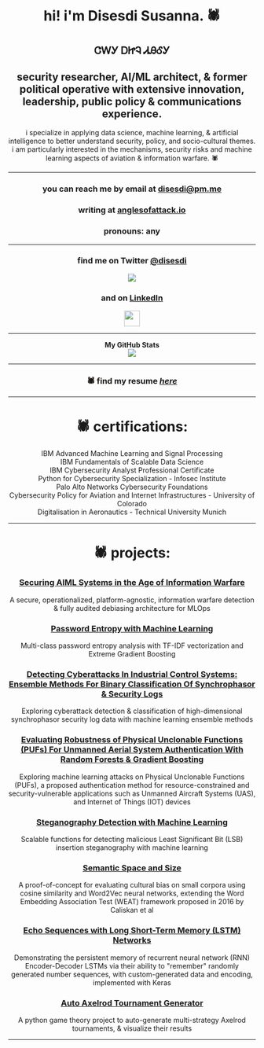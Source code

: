 # <div align="center">hi! i'm Disesdi Susanna. 🕷</div>

## <div align="center">ᏣᎳᎩ ᎠᏥᎸ ᏗᎯᎴᎩ</div>


## <div align="center">security researcher, AI/ML architect, & former political operative with extensive innovation, leadership, public policy & communications experience.</div>


<div align="center">i specialize in applying data science, machine learning, & artificial intelligence to better understand security, policy, and  socio-cultural themes. i am particularly interested in the mechanisms, security risks and machine learning aspects of aviation & information warfare. 🕷</div> 

-------

### <div align="center">you can reach me by email at disesdi@pm.me</div>

### <div align="center">writing at [anglesofattack.io](https://anglesofattack.io)</div>

### <div align="center">pronouns: any</div>
-------

### <div align="center">find me on Twitter [@disesdi](https://twitter.com/disesdi) 
  <div align="center"><a href="https://www.twitter.com/disesdi" target="_blank" rel="noreferrer"><img
src="https://img.shields.io/twitter/follow/disesdi?logo=twitter&style=for-the-badge&color=ec4899&labelColor=1c1917"/></a></div>

  
### <div align="center">and on [LinkedIn](https://www.linkedin.com/in/disesdi/)</div>
  
  <div align="center"><a href="https://www.linkedin.com/in/disesdi" target="_blank" rel="noreferrer"><img src="https://raw.githubusercontent.com/danielcranney/readme-generator/main/public/icons/socials/linkedin.svg" width="32" height="32" /></a></div>
 
 -------
  
<div align="center"><b>My GitHub Stats</b></div>

<div align="center"><a href="http://www.github.com/disesdi"><img src="https://github-readme-streak-stats.herokuapp.com/?user=disesdi&stroke=ffffff&background=1c1917&ring=ec4899&fire=ec4899&currStreakNum=ffffff&currStreakLabel=ec4899&sideNums=ffffff&sideLabels=ffffff&dates=ffffff&hide_border=true" /></a></div>
  
-------

### <div align="center" style="color:#1c1917;">🕷 find my resume *[here](https://anglesofattack.io/disesdi_susanna_resume.pdf)*</div>

-------

# <div align="center">🕷 certifications:</div>

<div align="center">IBM Advanced Machine Learning and Signal Processing</div>
<div align="center">IBM Fundamentals of Scalable Data Science</div>
<div align="center">IBM Cybersecurity Analyst Professional Certificate</div>
<div align="center">Python for Cybersecurity Specialization - Infosec Institute</div>
<div align="center">Palo Alto Networks Cybersecurity Foundations</div>
<div align="center">Cybersecurity Policy for Aviation and Internet Infrastructures - University of Colorado</div>
<div align="center">Digitalisation in Aeronautics - Technical University Munich</div>
  
-------

# <div align="center">🕷 projects:</div>


### <div align="center">[Securing AIML Systems in the Age of Information Warfare](https://anglesofattack.io/Securing_AIML_Systems_in_IW_Cox.pdf)</div>

<div align="center">A secure, operationalized, platform-agnostic, information warfare detection & fully audited debiasing architecture for MLOps</div>

### <div align="center">[Password Entropy with Machine Learning](https://github.com/disesdi/password_entropy_with_machine_learning)</div>

<div align="center">Multi-class password entropy analysis with TF-IDF vectorization and Extreme Gradient Boosting</div>

### <div align="center">[Detecting Cyberattacks In Industrial Control Systems: Ensemble Methods For Binary Classification Of Synchrophasor & Security Logs](https://github.com/disesdi/ics_ensemble)</div>

<div align="center">Exploring cyberattack detection & classification of high-dimensional synchrophasor security log data with machine learning ensemble methods</div>

### <div align="center">[Evaluating Robustness of Physical Unclonable Functions (PUFs) For Unmanned Aerial System Authentication With Random Forests & Gradient Boosting](https://github.com/disesdi/pufs)</div>

<div align="center">Exploring machine learning attacks on Physical Unclonable Functions (PUFs), a proposed authentication method for resource-constrained and security-vulnerable applications such as Unmanned Aircraft Systems (UAS), and Internet of Things (IOT) devices</div>
  
### <div align="center">[Steganography Detection with Machine Learning](https://github.com/disesdi/steganography_detection_with_machine_learning)</div>

<div align="center">Scalable functions for detecting malicious Least Significant Bit (LSB) insertion steganography with machine learning</div>
  
### <div align="center">[Semantic Space and Size](https://github.com/disesdi/semantic_space_and_size)</div>

<div align="center">A proof-of-concept for evaluating cultural bias on small corpora using cosine similarity and Word2Vec neural networks, extending the Word Embedding Association Test (WEAT) framework proposed in 2016 by Caliskan et al</div>

### <div align="center">[Echo Sequences with Long Short-Term Memory (LSTM) Networks](https://github.com/disesdi/echo_sequence_lstm)</div>

<div align="center">Demonstrating the persistent memory of recurrent neural network (RNN) Encoder-Decoder LSTMs via their ability to "remember" randomly generated number sequences, with custom-generated data and encoding, implemented with Keras</div>
  
### <div align="center">[Auto Axelrod Tournament Generator](https://github.com/disesdi/auto_axelrod)</div>

<div align="center">A python game theory project to auto-generate multi-strategy Axelrod tournaments, & visualize their results</div>

-------
 
